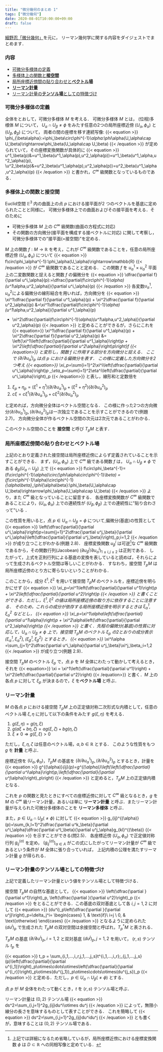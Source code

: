 ```yaml
---
title: "微分幾何のまとめ 1"
tags: ["微分幾何"]
date: 2020-08-01T10:00:00+09:00
draft: false
---
```

[細野忍「微分幾何」](http://www.asakura.co.jp/books/isbn/978-4-254-11849-0/)を元に，
リーマン幾何学に関する内容をダイジェストでまとめます．

### 内容
- [可微分多様体の定義](#001)
- [多様体上の関数と**接空間**](#002)
- [局所座標近傍間の貼り合わせと**ベクトル場**](#003)
- [**リーマン計量**](#004)
- [リーマン計量の**テンソル場**としての特徴づけ](#005)

<a id="markdown-001" name="001"></a>

### 可微分多様体の定義
全体をとおして，可微分多様体 $M$ を考える．
可微分多様体 $M$ とは，
(位相)多様体 $M$ について，
$U_\alpha\cap U_\beta\neq\phi$ をみたす任意の$2$つの局所座標近傍 $(U_\alpha,\phi_\alpha)$ と $(U_\beta,\phi_\beta)$ について，
両者の間の座標を移す連続写像:
{{< equation >}}
  \phi_{\beta\alpha}:=\phi_\beta\circ\phi^{-1}_\alpha:\phi_\alpha(U_\alpha\cap U_\beta)\rightarrow\phi_\beta(U_\alpha\cap U_\beta)
{{< /equation >}}
が定められていて，その座標変換関数が具体的に
{{< equation >}}
    u^1_\beta(p)&=u^1_\beta(u^1_\alpha(p),u^2_\alpha(p))=u^1_\beta(u^1_\alpha,u^2_\alpha)(p),
  \\u^2_\beta(p)&=u^2_\beta(u^1_\alpha(p),u^2_\alpha(p))=u^2_\beta(u^1_\alpha,u^2_\alpha)(p)
{{< /equation >}}
と書かれ，$C^\infty$ 級関数となっているものである．

<a id="markdown-002" name="002"></a>

### 多様体上の関数と接空間
Euclid空間 $\mathbb{E}^3$ 内の曲面上の点 $p$ における接平面が$2$ つのベクトルを基底に定められたことと同様に，
可微分多様体上での曲面およびその接平面を考える．そのために
- 可微分多様体 $M$ 上の $C^\infty$ 級関数(曲面の方程式に対応)
- その関数の方向微分(接平面を構成する接ベクトルに対応)
に関して考察し，可微分多様体での"接平面(=接空間)"を定める．

$M$ 上の関数 $f:M\rightarrow\mathbb{R}$ を考え，これが $C^\infty$ 級関数であることを，任意の局所座標近傍 $(U_\alpha,\phi_\alpha)$ について
{{< equation >}}
  f\circ\phi_\alpha^{-1}:\phi_\alpha(U_\alpha)\rightarrow\mathbb{R}
{{< /equation >}}
が $C^\infty$ 級関数であることと定める．
この関数 $f$ を $u^1_\alpha\times u^2_\alpha$ 平面上の二変数関数と捉えると関数 $f$ の偏微分を
{{< equation >}}
  \dfrac{\partial f}{\partial u^i_\alpha}(p):=\dfrac{\partial(f\circ\phi^{-1}_\alpha)(u^1_\alpha,u^2_\alpha)}{\partial u^i_\alpha}(p)
{{< /equation >}}
各変数$u^1_\alpha,u^2_\alpha$による偏微分の線形結合を用いれば，方向微分を
{{< equation >}}
  \xi^1\dfrac{\partial f}{\partial u^1_\alpha}(p) + \xi^2\dfrac{\partial f}{\partial u^2_\alpha}(p)
  &=\xi^1\dfrac{\partial(f\circ\phi^{-1}_\alpha)(u^1_\alpha,u^2_\alpha)}{\partial u^1_\alpha}(p)
   + \xi^2\dfrac{\partial(f\circ\phi^{-1}_\alpha)(u^1_\alpha,u^2_\alpha)}{\partial u^2_\alpha}(p)
{{< /equation >}}
と定めることができるが，さらにこれを
{{< equation>}}
  \xi^1\dfrac{\partial f}{\partial u^1_\alpha}(p) + \xi^2\dfrac{\partial f}{\partial u^2_\alpha}(p)
  &= \left\{\xi^1\left(\dfrac{\partial}{\partial u^1_\alpha}\right)_p + \xi^2\left(\dfrac{\partial}{\partial u^2_\alpha}\right)_p\right\}f
{{< /equation>}}
と変形し，関数 $f$ に作用する部分を方向微分と捉える．
ここで $(\partial/\partial u^i_\alpha)_p$ は点 $p$ における偏微分を表す．
この様に定義した方向微分を2つ考え
{{< equation>}}
  \xi_p=\sum_{i=1}^2\xi^i\left(\dfrac{\partial}{\partial u^i_\alpha}\right)_p
  ,\;\eta_p=\sum_{i=1}^2\eta^i\left(\dfrac{\partial}{\partial u^i_\alpha}\right)_p
{{< /equation>}}
と表し，線形和と定数倍を

1. $\xi_p+\eta_p=(\xi^1+\eta^1)(\partial/\partial u^1_\alpha)_p+(\xi^2+\eta^2)(\partial/\partial u^2_\alpha)_p$
1. $c\xi=c\xi^1(\partial/\partial u^1_\alpha)_p+c\xi^2(\partial/\partial u^2_\alpha)_p$

と定めれば，方向微分全体はベクトル空間となる．
この様に作った2つの方向微分$(\partial/\partial u^1_\alpha)_p,(\partial/\partial u^2_\alpha)_p$は一次独立であることを示すことができるので(例題 2.7)，
方向微分全体が作るベクトル空間の次元は2次元であることがわかる．

このベクトル空間のことを **接空間** と呼び $T_pM$ と表す．

<a id="markdown-003" name="003"></a>

### 局所座標近傍間の貼り合わせとベクトル場
上記のとおり定義された接空間は局所座標近傍によらず定義されていることを示すことができる．
まず，$(U_\alpha,\phi_\alpha)$ 上で $C^\infty$ 級である関数 $f$ は，
$U_\alpha\cap U_\beta\neq\phi$ である $\phi_\beta(U_\alpha\cap U_\beta)$ 上で
{{< equation >}}
  f\circ\phi_\beta^{-1}=(f\circ\phi^{-1}_\alpha)\circ(\phi_\alpha\circ\phi^{-1}_\beta)
  =(f\circ\phi^{-1}_\alpha)\circ\phi^{-1}_{\alpha\beta},\;\phi_{\alpha\beta}:\phi_\beta(U_\alpha\cap U_\beta)\rightarrow\phi_\alpha(U_\alpha\cap U_\beta)
{{< /equation >}}
より，また $C^\infty$ 級となっていることに留意する．
各座標変換関数が $C^\infty$ 級関数であることにより，$(U_\alpha,\phi_\alpha)$ 上での連続性が $(U_\beta,\phi_\beta)$ 上での連続性に"貼り合わさって"いる ．

この性質を用いると，点 $p\in U_\alpha\cap U_\beta=\phi$ について,偏微分(基底)の性質として
{{< equation >}}
  \left(\dfrac{\partial}{\partial u^i_\alpha}\right)_p=\sum_{j=1}^2\dfrac{\partial u^j_\beta}{\partial u^i_\alpha}\left(\dfrac{\partial}{\partial u^j_\beta}\right)_p\;i=1,2
{{< /equation >}}
が成り立つことがわかる(例題 2.8)．
座標変換関数 $u^i_\beta$ は可逆[^1]な $C^\infty$ 級関数であるから，その関数行列(Jacobean) $(\partial u^j_\beta/\partial u^i_\alpha)_{1\le i,j\le 2}$ は正則である．
したがって，上式を正則行列による基底の変換を表していると読めば，それらによって生成されるベクトル空間は等しいことがわかる．
すなわち，接空間 $T_pM$ は局所座標近傍のとり方に寄らないということがわかる．

このことから，成分 $\xi^1,\xi^2$ を用いて接空間 $T_pM$ のベクトルを，座標近傍を明らかにせず
{{< equation >}}
  \xi_p=\xi^1\left(\dfrac{\partial}{\partial u^1}\right)_p + \xi^2\left(\dfrac{\partial}{\partial u^2}\right)_p
{{< /equation >}}
と書くことができる．ただし，$\xi^1,\xi^2$ の値は局所座標近傍の取り方に依存することに注意する．
そのため，これらの成分が依存する局所座標近傍を明示するときは $\xi^1_\alpha,\xi^2_\alpha$ などとし，
{{< equation >}}
  \xi_p=\xi^1_\alpha\left(\dfrac{\partial}{\partial u^1_\alpha}\right)_p + \xi^2_\alpha\left(\dfrac{\partial}{\partial u^2_\alpha}\right)_p
{{< /equation >}}
と書く．先程の偏微分(基底)の性質に対応して，$U_\alpha\cap U_\beta\neq\phi$ 上で，接空間 $T_pM$ のベクトル $\xi_p$ の2とおりの成分表示 $(\xi^1_\alpha,\xi^2_\alpha),(\xi^1_\beta,\xi^2_\beta)$ とするとき，
{{< equation >}}
  \xi^i_\alpha =\sum_{j=1}^2\dfrac{\partial u^i_\alpha}{\partial u^j_\beta}\xi^j_\beta,\;i=1,2
{{< /equation >}}
が成り立つ(例題 2.9)．

接空間 $T_pM$ のベクトル $\xi_p$ で，点 $p$ を $M$ 全体にわたって動かして考えるとき，それを
{{< equation>}}
  \xi = \xi^1\left(\dfrac{\partial}{\partial u^1}\right) + \xi^2\left(\dfrac{\partial}{\partial u^2}\right)
{{< /equation>}}
と書く．$M$ 上の各点 $p$ に対して $\xi_p$ が決まるので，$\xi$ を**ベクトル場** と呼ぶ．

<a id="markdown-004" name="004"></a>

### リーマン計量
$M$ の各点 $p$ における接空間 $T_pM$ 上の正定値対称二次形式な内積として，任意のベクトル場 $\xi,\eta$ に対して以下の条件をみたす $g(\xi,\eta)$ を考える．

1. $g(\xi,\eta) = g(\eta,\xi)$
1. $g(a\xi+b\eta,\zeta)=ag(\xi,\zeta)+bg(\eta,\zeta)$
1. $\xi\neq0\Rightarrow g(\xi,\xi)>0$

ただし，$\xi,\eta,\zeta$ は任意のベクトル場，$a,b\in\mathbb{R}$ とする．
このような性質をもつ $g$ を **計量** と呼ぶ．

座標近傍を $(U_\alpha,\phi_\alpha)$，$T_pM$ の基底を $(\partial/\partial u_\alpha^1)_p,(\partial/\partial u_\alpha^2)_p$ とするとき，計量を
{{< equation >}} 
  g^{(\alpha)}_{ij}(p)=g^{(\alpha)}\left(\left(\dfrac{\partial}{\partial u^i_\alpha}\right)_p,\left(\dfrac{\partial}{\partial u^j_\alpha}\right)_p\right)
{{< /equation >}} 
と定めると，$T_pM$ 上の正定値内積となる．

これを $p$ の関数と見たときにすべての座標近傍に対して $C^\infty$ 級となるとき，$g$ を $M$ の $C^\infty$ 級リーマン計量，あるいは単に **リーマン計量** と呼ぶ．またリーマン計量が与えられた可微分多様体のことを **リーマン多様体** と呼ぶ．

また，$p\in U_\alpha\cap U_\beta(\neq\phi)$ に対して
{{< equation >}}
  g_{ij}^{(\alpha)}(p)=\sum_{k,l=1}^2\dfrac{\partial u^k_\beta}{\partial u^i_\alpha}\dfrac{\partial u^l_\beta}{\partial u^j_\alpha}g_{kl}^{(\beta)}
{{< /equation >}}
を示すことができる(問2.5)．
各座標近傍 $(U_\alpha,\phi_\alpha)$ で正定値対称行列 $g_{ij}^{(\alpha)}$ を定め，
$\left(g_{ij}^{(\alpha)}\right)_{\alpha\in A}$ がこの式にしたがってリーマン計量が $C^\infty$ 級であるという条件が $M$ 全体に張り合っていれば，
上記内積の公理を満たすリーマン計量 $g$ が得られる．


<a id="markdown-005" name="005"></a>

### リーマン計量のテンソル場としての特徴づけ
上記で定義したリーマン計量という値をテンソル場として特徴づける．

接空間 $T_pM$ の自然な基底として，
{{< equation >}}
  \left(\dfrac{\partial }{\partial u^1}\right)_p, \left(\dfrac{\partial }{\partial u^2}\right)_p
{{< /equation >}}
をとることができる．この基底の双対基底として各 $i,j=1,2$ に対して
{{< equation >}}
  (du^i)_p\left(\dfrac{\partial }{\partial u^j}\right)_p=\delta_j^i=
  \begin{cases}
      1, & \text{if}\ i=j \\
      0, & \text{otherwise}
  \end{cases}
{{< /equation >}}
となるように定められた $(du^i)_p$ で生成された $T_pM$ の双対空間は余接空間と呼ばれ，$T^\ast_pM$ と表される．

$T_pM$ の基底 $(\partial/\partial u^i)_p,i=1,2$ と双対基底 $(du^j)_p,j=1,2$ を用いて，
$(r,s)$ テンソル $t_p$ を

{{< equation >}}
  t_p = \sum_{i_1,...,i_r,j_1,...,j_s}t^{i_1,...,i_r}\;_{j_1,...,j_s}(p)\left(\dfrac{\partial}{\partial u^{i_1}}\right)_p\otimes\cdots\otimes\left(\dfrac{\partial}{\partial u^{i_r}}\right)_p\otimes(du^{j_1})_p\otimes\cdots\otimes(du^{j_s})_p
{{< /equation >}}
と定める．ただし，$p\in U_\alpha\cap U_\beta(\neq\phi)$ とする．

点 $p$ が $M$ 全体をわたって動くとき，$t$ を $(r,s)$ テンソル場と呼ぶ．

リーマン計量は $(0,2)$ テンソル場
{{< equation >}}
  ds^2=\sum_{i,j=1}^2g_{ij}du^i\otimes du^j
{{< /equation >}}
によって，無限小線分の長さを意味するものとして表すことができる．
これを簡略して
{{< equation >}}
  ds^2=\sum_{i,j=1}^2g_{ij}du^idu^j
{{< /equation >}}
とも書くが，意味することは $(0,2)$ テンソル場である．

[^1]: 上記では詳細になるため省略しているが，局所座標近傍における座標変換関数 $\phi$ は $D\subset\mathbb{R}$ への同相写像と定めている．